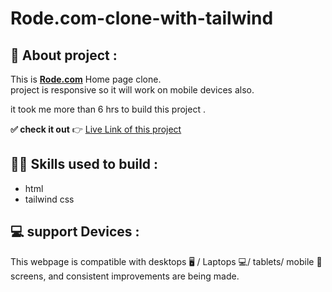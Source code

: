 # Rode.com-clone-with-tailwind

## 📌 About  project :
This is **[Rode.com](https://rode.com/en)** Home page clone.  
project is responsive so it will work on mobile devices also.

it took me more than 6 hrs to build this project .<br />

**✅ check it out**  👉  [Live Link of this project](https://rode-clone-by-ashish.netlify.app/)


## 👨‍💻 Skills used to build :
- html
- tailwind css


## 💻 support Devices :
This webpage is compatible with desktops 🖥️ / Laptops 💻/ tablets/ mobile 📱screens, and consistent improvements are being made.




